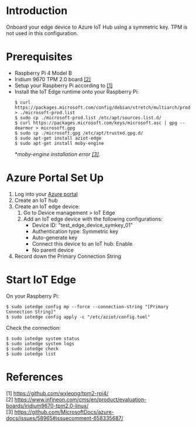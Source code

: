 # Introduction

Onboard your edge device to Azure IoT Hub using a symmetric key. TPM is not used in this configuration.

# Prerequisites

- Raspberry Pi 4 Model B 
- Iridium 9670 TPM 2.0 board [[2]](#2)
- Setup your Raspberry Pi according to [[1]](#1)
- Install the IoT Edge runtime onto your Raspberry Pi:
    ```
    $ curl https://packages.microsoft.com/config/debian/stretch/multiarch/prod.list > ./microsoft-prod.list
    $ sudo cp ./microsoft-prod.list /etc/apt/sources.list.d/
    $ curl https://packages.microsoft.com/keys/microsoft.asc | gpg --dearmor > microsoft.gpg
    $ sudo cp ./microsoft.gpg /etc/apt/trusted.gpg.d/
    $ sudo apt-get install aziot-edge
    $ sudo apt-get install moby-engine
    ```
    **moby-engine installation error [[3]](#3).*

# Azure Portal Set Up

1. Log into your [Azure portal](https://portal.azure.com/)
2. Create an IoT hub
3. Create an IoT edge device:
    1. Go to Device management > IoT Edge
    2. Add an IoT edge device with the following configurations:
        - Device ID: "test_edge_device_symkey_01"
        - Authentication type: Symmetric key
        - Auto-generate key
        - Connect this device to an IoT hub: Enable
        - No parent device
4. Record down the Primary Connection String

# Start IoT Edge

On your Raspberry Pi:
```
$ sudo iotedge config mp --force --connection-string "[Primary Connection String]"
$ sudo iotedge config apply -c "/etc/aziot/config.toml"
```

Check the connection:
```
$ sudo iotedge system status
$ sudo iotedge system logs
$ sudo iotedge check
$ sudo iotedge list
```

# References

<a id="1">[1] https://github.com/wxleong/tpm2-rpi4/</a> <br>
<a id="2">[2] https://www.infineon.com/cms/en/product/evaluation-boards/iridium9670-tpm2.0-linux/</a> <br>
<a id="3">[3] https://github.com/MicrosoftDocs/azure-docs/issues/58965#issuecomment-658335687/</a> <br>
